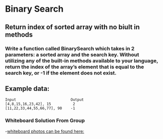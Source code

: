 # Binary Search

## Return index of sorted array with no biult in methods

### Write a function called BinarySearch which takes in 2 parameters: a sorted array and the search key. Without utilizing any of the built-in methods available to your language, return the index of the array’s element that is equal to the search key, or -1 if the element does not exist.

## Example data:
```
Input	                      Output
[4,8,15,16,23,42], 15	       2
[11,22,33,44,55,66,77], 90	  -1
```

### Whiteboard Solution From Group

-[whiteboard photos can be found here:](https://github.com/keitheck/data-structures-and-algorithms/tree/binary-search/binary-search/assets)